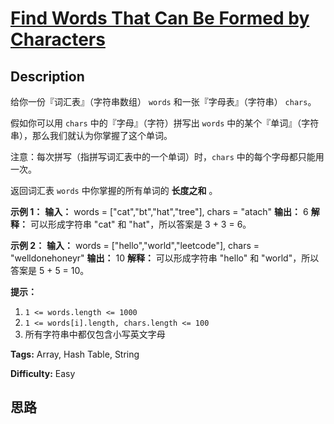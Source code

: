 # [Find Words That Can Be Formed by Characters][title]

## Description

给你一份『词汇表』（字符串数组） `words` 和一张『字母表』（字符串） `chars`。

假如你可以用 `chars` 中的『字母』（字符）拼写出 `words` 中的某个『单词』（字符串），那么我们就认为你掌握了这个单词。

注意：每次拼写（指拼写词汇表中的一个单词）时，`chars` 中的每个字母都只能用一次。

返回词汇表 `words` 中你掌握的所有单词的 **长度之和** 。



**示例 1：**
            **输入：** words = ["cat","bt","hat","tree"], chars = "atach"    **输出：** 6    **解释：**    可以形成字符串 "cat" 和 "hat"，所以答案是 3 + 3 = 6。    

**示例 2：**
            **输入：** words = ["hello","world","leetcode"], chars = "welldonehoneyr"    **输出：** 10    **解释：**    可以形成字符串 "hello" 和 "world"，所以答案是 5 + 5 = 10。    



**提示：**

  1. `1 <= words.length <= 1000`
  2. `1 <= words[i].length, chars.length <= 100`
  3. 所有字符串中都仅包含小写英文字母


**Tags:** Array, Hash Table, String

**Difficulty:** Easy

## 思路

[title]: https://leetcode-cn.com/problems/find-words-that-can-be-formed-by-characters
